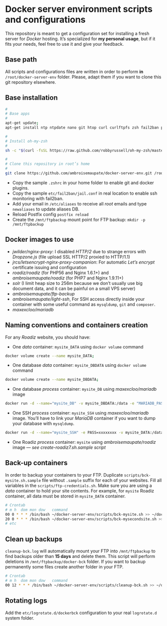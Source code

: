 # Docker server environment scripts and configurations

This repository is meant to get a configuration set for installing a fresh server for *Docker* hosting.
It’s specialized for **my personal usage**, but if it fits your needs, feel free to use it and give your feedback.

## Base path

All scripts and configurations files are written in order to perform **in** `/root/docker-server-env` folder.
Please, adapt them if you want to clone this git repository elsewhere.

## Base installation

```bash
#
# Base apps
#
apt-get update;
apt-get install ntp ntpdate nano git htop curl curlftpfs zsh fail2ban postfix mailutils;

#
# Install oh-my-zsh
#
sh -c "$(curl -fsSL https://raw.github.com/robbyrussell/oh-my-zsh/master/tools/install.sh)"

#
# Clone this repository in root’s home
#
git clone https://github.com/ambroisemaupate/docker-server-env.git /root/docker-server-env;
```

* Copy the sample `.zshrc` in your home folder to enable git and docker plugins.
* Copy the sample `etc/fail2ban/jail.conf` in real location to enable ssh monitoring with fail2ban.
* Add your email in `/etc/aliases` to receive all *root* emails and type `newaliases` to update aliases DB.
* Reload Postfix config `postfix reload`
* Create the `/mnt/ftpbackup` mount point for FTP backup: `mkdir -p /mnt/ftpbackup`

## Docker images to use

* *jwilder/nginx-proxy*: I disabled *HTTP/2* due to strange errors with *Dropzone.js* (file upload SSL HTTP/2 proxied to HTTP/1.1)
* *jrcs/letsencrypt-nginx-proxy-companion*: For automatic *Let’s encrypt* certificate issuing and configuration
* *roadiz/roadiz* (for PHP56 and Nginx 1.6.1+) and *ambroisemaupate/roadiz* (for PHP7 and Nginx 1.9.11+)
* *solr* (I limit heap size to 256m because we don’t usually use big document data, and it can be painful on a small VPS server)
* *ambroisemaupate/ftp-backup*
* *ambroisemaupate/light-ssh*, For SSH access directly inside your container with some useful command as `mysqldump`, `git` and `composer`.
* *maxexcloo/mariadb*

## Naming conventions and containers creation

For any *Roadiz* website, you should have:

- One *data* container: `mysite_DATA` using `docker volume` command

```bash
docker volume create --name mysite_DATA;
```

- One database *data* container: `mysite_DBDATA` using `docker volume` command

```bash
docker volume create --name mysite_DBDATA;
```

- One database *process* container: `mysite_DB` using *maxexcloo/mariadb* image

```bash
docker run -d --name="mysite_DB" -v mysite_DBDATA:/data -e "MARIADB_PASS=password" -e "MARIADB_USER=mysite" --restart="always" maxexcloo/mariadb;
```

- One SSH *process* container: `mysite_SSH` using *maxexcloo/mariadb* image. You’ll have to link
your *MariaDB* container if you want to dump your database with `mysqldump`.

```bash
docker run -d --name="mysite_SSH" -e PASS=xxxxxxxx -v mysite_DATA:/data --link="mysite_DB:mariadb" -p 22 ambroisemaupate/light-ssh;
```

- One Roadiz *process* container: `mysite` using *ambroisemaupate/roadiz* image — *see create-roadiz7.sh.sample script*

## Back-up containers

In order to backup your containers to your FTP. Duplicate `scripts/bck-mysite.sh.sample`
file without `.sample` suffix for each of your websites.
Fill all variables in the `scripts/ftp-credentials.sh`. Make sure you are using a *data* container to hold your site contents.
For example, for `mysite` Roadiz container, all data must be stored in `mysite_DATA` container.

```bash
# Crontab
# m h  dom mon dow   command
00 0 * * * /bin/bash ~/docker-server-env/scripts/bck-mysite.sh >> ~/docker-server-env/bckup_logs/bck-mysite.log
20 0 * * * /bin/bash ~/docker-server-env/scripts/bck-mysecondsite.sh >> ~/docker-server-env/bckup_logs/bck-mysecondsite.log
# etc
```

## Clean up backups

`cleanup-bck.log` will automatically mount your FTP into `/mnt/ftpbackup` to find backups older than **15 days** and delete them.
This script will perform deletions in `/mnt/ftpbackup/docker-bck` folder. If you want to backup permanently some files
create another folder in your FTP.

```bash
# Crontab
# m h  dom mon dow   command
00 12 * * * /bin/bash ~/docker-server-env/scripts/cleanup-bck.sh >> ~/docker-server-env/bckup_logs/cleanup-bck.log
```

## Rotating logs

Add the `etc/logrotate.d/dockerbck` configuration to your real `logrotate.d` system folder.

